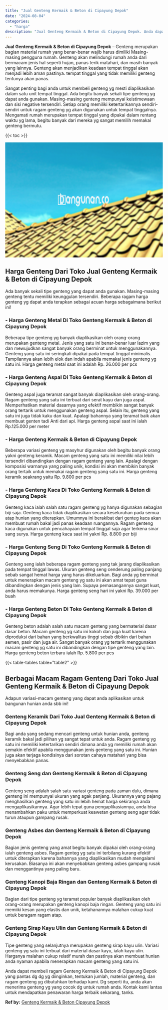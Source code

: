```yaml
---
title: "Jual Genteng Kermaik & Beton di Cipayung Depok"
date: "2024-08-04"
categories: 
  - "harga"
description: "Jual Genteng Kermaik & Beton di Cipayung Depok. Anda dapat membeli ragam Genteng Kermaik & Beton di Cipayung Depok yang pantas dg dg yg diinginkan, tentukan..."
---
```


**Jual Genteng Kermaik & Beton di Cipayung Depok** – Genteng merupakan bagian material rumah yang benar-benar wajib harus dimiliki Masing-masing pengguna rumah. Genteng akan melindungi rumah anda dari bermacam jenis hal seperti hujan, panas terik matahari, dan masih banyak yang lainnya. Genteng akan menjadikan keadaan tempat tinggal akan menjadi lebih aman pastinya. tempat tinggal yang tidak memiliki genteng tentunya akan panas.

Sangat penting bagi anda untuk membeli genteng yg mesti diaplikasikan dalam satu unit tempat tinggal. Ada begitu banyak sekali tipe genteng yg dapat anda gunakan. Masing-masing genteng mempunyai keistimewaan dan sisi negative tersendiri. Setiap orang memiliki ketertarikannya sendiri-sendiri untuk ragam genteng yg akan digunakan untuk tempat tinggalnya. Mengamati rumah merupakan tempat tinggal yang dipakai dalam rentang waktu yg lama, begitu banyak dari mereka yg sangat memilih memakai genteng bermutu.

{{< toc >}}

![Jual Genteng Kermaik & Beton di Cipayung Depok](/images/genteng-minimalis-murah27.png)

## Harga Genteng Dari Toko Jual Genteng Kermaik & Beton di Cipayung Depok

Ada banyak sekali tipe genteng yang dapat anda gunakan. Masing-masing genteng tentu memiliki keunggulan tersendiri. Beberapa ragam harga genteng yg dapat anda terapkan sebagai acuan harga sebagaimana berikut ini!

### \- Harga Genteng Metal Di Toko Genteng Kermaik & Beton di Cipayung Depok

Beberapa tipe genteng yg banyak diaplikasikan oleh orang-orang merupakan genteng metal. Jenis yang satu ini benar-benar luar lazim yang dan mewujudkan sangat banyak orang berminat untuk menggunakannya. Genteng yang satu ini seringkali dipakai pada tempat tinggal minimalis. Tampilannya akan lebih elok dan indah apabila memakai jenis genteng yg satu ini. Harga genteng metal saat ini adalah Rp. 26.000 per pcs

### \- Harga Genteng Aspal Di Toko Genteng Kermaik & Beton di Cipayung Depok

Genteng aspal juga teramat sangat banyak diaplikasikan oleh orang-orang. Ragam genteng yang satu ini terbuat dari serat kayu dan juga aspal. Memperhatikan material dasarnya yang efektif membikin sangat banyak orang tertarik untuk menggunakan genteng aspal. Selain itu, genteng yang satu ini juga tidak kaku dan kuat. Apalagi bahannya yang teramat baik akan membuat genten tadi Anti dari api. Harga genteng aspal saat ini ialah Rp.125.000 per meter

### \- Harga Genteng Kermaik & Beton di Cipayung Depok

Beberapa variasi genteng yg masyhur digunakan oleh begitu banyak orang yakni genteng keramik. Macam genteng yang satu ini memiliki nilai lebih tersendiri dibandingkan dengan ragam genteng yang lain. Apalagi dengan komposisi warnanya yang paling unik, kondisi ini akan membikin banyak orang tertaik untuk memakai ragam genteng yang satu ini. Harga genteng keramik seakrang yaitu Rp. 9.800 per pcs

### \- Harga Genteng Kaca Di Toko Genteng Kermaik & Beton di Cipayung Depok

Genteng kaca ialah salah satu ragam genteng yg hanya digunakan sebagian biji saja. Genteng kaca tidak diaplikasikan secara keseluruhan pada semua atap hunian yang diterapkan. Umumnya ini berakibat dari genteg kaca akan membuat rumah bakal jadi panas keadaan ruangannya. Ragam genteng kaca digunakan untuk pencahayaan tempat tinggal saja agar terkena sinar sang surya. Harga genteng kaca saat ini yakni Rp. 8.800 per biji

### \- Harga Genteng Seng Di Toko Genteng Kermaik & Beton di Cipayung Depok

Genteng seng ialah beberapa ragam genteng yang tak jarang diaplikasikan pada tempat tinggal lawas. Ukuran genteng seng cenderung paling panjang sebab sangat hemat harga yang harus dikeluarkan. Bagi anda yg berminat untuk menerapkan macam genteng yg satu ini akan amat tepat guna dibandingkan dengan jenis yang lain. Supaya pemasangannya sangat kuat, anda harus memakunya. Harga genteng seng hari ini yakni Rp. 39.000 per buah

### \- Harga Genteng Beton Di Toko Genteng Kermaik & Beton di Cipayung Depok

Genteng beton adalah salah satu macam genteng yang bermaterial dasar dasar beton. Macam genteng yg satu ini kokoh dan juga kuat karena diproduksi dari bahan yang berkwalitas tinggi sebab dibikin dari bahan semen, pasir dan juga air. Sangat banyak orang yg tertarik menggunakan macam genteng yg satu ini dibandingkan dengan tipe genteng yang lain. Harga genteng beton terbaru ialah Rp. 5.800 per pcs

{{< table-tables table="table2" >}}

## Berbagai Macam Ragam Genteng Dari Toko Jual Genteng Kermaik & Beton di Cipayung Depok

Adapun variasi-macam genteng yang dapat anda aplikasikan untuk bangunan hunian anda sbb ini!

### Genteng Keramik Dari Toko Jual Genteng Kermaik & Beton di Cipayung Depok

Bagi anda yang sedang mencari genteng untuk hunian anda, genteng keramik bakal jadi pilihan yg sangat tepat untuk anda. Ragam genteng yg satu ini memiliki ketertarikan sendiri dimana anda yg memiliki rumah akan semakin efektif apabila menggunakan jenis genteng yang satu ini. Hunian juga akan terjaga kondisinya dari sorotan cahaya matahari yang bisa menyebabkan panas.

### Genteng Seng dan Genteng Kermaik & Beton di Cipayung Depok

Genteng seng adalah salah satu variasi genteng pada zaman dulu, dimana genteng ini mempunyai ukuran yang agak panjang. Ukurannya yang pajang menghasilkan genteng yang satu ini lebih hemat harga sekiranya anda mengaplikasikannya. Agar lebih tepat guna pengaplikasiannya, anda bisa menambahkan paku untuk memperkuat keawetan genteng seng agar tidak turun ataupun gampang rusak.

### Genteng Asbes dan Genteng Kermaik & Beton di Cipayung Depok

Bagian jenis genteng yang amat begitu banyak dipakai oleh orang-orang ialah genteng asbes. Ragam genteg yg satu ini terbilang kurang efektif untuk diterapkan karena bahannya yang diaplikasikan mudah mengalami kerusakan. Biasanya ini akan menyebabkan genteng asbes gampang rusak dan menggantinya yang paling baru.

### Genteng Kanopi Baja Ringan dan Genteng Kermaik & Beton di Cipayung Depok

Bagian dari tipe genteng yg teramat populer banyak diaplikasikan oleh orang-orang merupakan genteng kanopi baja ringan. Genteng yang satu ini memiiki kesan yang elastis dan unik, ketahanannya malahan cukup kuat untuk beragam ragam atap.

### Genteng Sirap Kayu Ulin dan Genteng Kermaik & Beton di Cipayung Depok

Tipe genteng yang selanjutnya merupakan genteng sirap kayu ulin. Variasi genteng yg satu ini terbuat dari material dasar kayu, ialah kayu ulin. Harganya malahan cukup relatif murah dan pastinya akan membuat hunian anda nyaman apabila menerapkan macam genteng yang satu ini.

Anda dapat membeli ragam Genteng Kermaik & Beton di Cipayung Depok yang pantas dg dg yg diinginkan, tentukan jumlah, material genteng, dan ragam genteng yg dibutuhkan terhadap kami. Dg seperti itu, anda akan menerima genteng yg yang cocok dg untuk rumah anda. Kontak kami lantas untuk mendapatkan penawaran harga terbaik sekarang, tanks.

**Ref by:**  [Genteng Kermaik & Beton  Cipayung Depok](https://id.wikipedia.org/wiki/Genteng)
